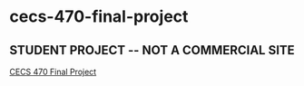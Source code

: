 # cecs-470-final-project
<h2>STUDENT PROJECT -- NOT A COMMERCIAL SITE</h2>
<a href="https://web.csulb.edu/~mchern2/cecs470/index.html">CECS 470 Final Project</a>

